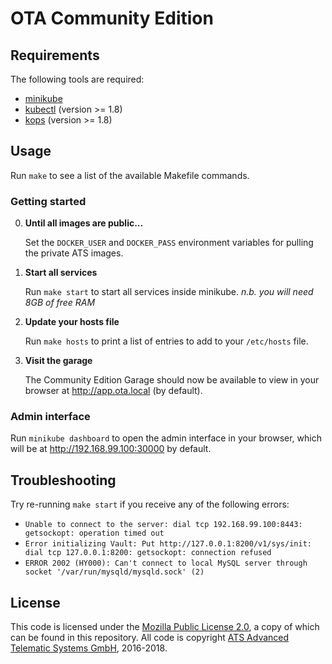 # OTA Community Edition

## Requirements

The following tools are required:

* [minikube](https://github.com/kubernetes/minikube)
* [kubectl](https://kubernetes.io/docs/tasks/tools/install-kubectl/) (version >= 1.8)
* [kops](https://github.com/kubernetes/kops) (version >= 1.8)

## Usage

Run `make` to see a list of the available Makefile commands.

### Getting started

0. **Until all images are public...**

   Set the `DOCKER_USER` and `DOCKER_PASS` environment variables for pulling the private ATS images.

1. **Start all services**

   Run `make start` to start all services inside minikube. *n.b. you will need 8GB of free RAM*

2. **Update your hosts file**

   Run `make hosts` to print a list of entries to add to your `/etc/hosts` file.

3. **Visit the garage**

   The Community Edition Garage should now be available to view in your browser at http://app.ota.local (by default).

### Admin interface

Run `minikube dashboard` to open the admin interface in your browser, which will be at http://192.168.99.100:30000 by default.

## Troubleshooting

Try re-running `make start` if you receive any of the following errors:

* `Unable to connect to the server: dial tcp 192.168.99.100:8443: getsockopt: operation timed out`
* `Error initializing Vault: Put http://127.0.0.1:8200/v1/sys/init: dial tcp 127.0.0.1:8200: getsockopt: connection refused`
* `ERROR 2002 (HY000): Can't connect to local MySQL server through socket '/var/run/mysqld/mysqld.sock' (2)`

## License

This code is licensed under the [Mozilla Public License 2.0](LICENSE), a copy of which can be found in this repository. All code is copyright [ATS Advanced Telematic Systems GmbH](https://www.advancedtelematic.com), 2016-2018.

